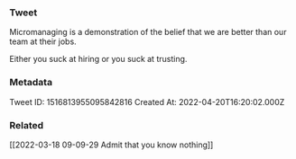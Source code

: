 ### Tweet
Micromanaging is a demonstration of the belief that we are better than our team at their jobs.

Either you suck at hiring or you suck at trusting.

### Metadata
Tweet ID: 1516813955095842816
Created At: 2022-04-20T16:20:02.000Z

### Related
[[2022-03-18 09-09-29 Admit that you know nothing]]

